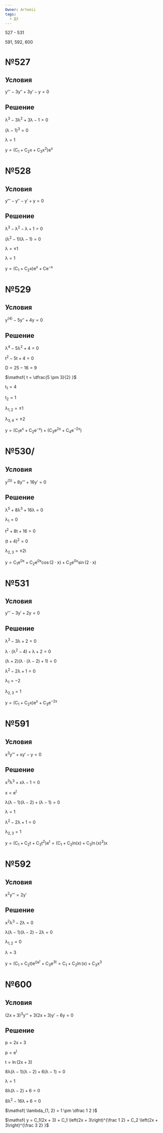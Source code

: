 ```yaml
---
Owner: Artemii
tags:
  - ДЗ
---
```

527 - 531

591, 592, 600

# №527

## Условия

$\mathsf{  
y''' - 3y'' + 3y' - y =0  
}$

## Решение

$\mathsf{  
\lambda^3 - 3\lambda^2 + 3 \lambda - 1 = 0  
}$

$\mathsf{(\lambda - 1)^3 = 0}$

$\mathsf{  
\lambda = 1  
}$

$\mathsf{  
y = \left(C_1 + C_2x + C_3x^2 \right)e^x  
}$

# №528

## Условия

$\mathsf{  
y''' - y'' - y' + y = 0  
}$

## Решение

$\mathsf{  
\lambda^3 - \lambda^2 - \lambda + 1 = 0  
}$

$\mathsf{  
\left(\lambda^2 - 1\right)(\lambda - 1) = 0  
}$

$\mathsf{  
\lambda = \pm 1  
}$

$\mathsf{  
\lambda = 1  
}$

$\mathsf{  
y = \left(C_1 + C_2x\right)e^x + Ce^{-x}  
}$

# №529

## Условия

$\mathsf{  
y^{(4)} - 5y'' + 4y = 0  
}$

## Решение

$\mathsf{  
\lambda^4 - 5\lambda^2 +4 = 0  
}$

$\mathsf{  
t^2 - 5t +4 = 0  
}$

$\mathsf{  
D = 25 - 16 = 9  
}$

$\mathsf{  
t = \dfrac{5 \pm 3}{2}  
}$

$\mathsf{  
t_1 = 4  
}$

$\mathsf{  
t_2 = 1  
}$

  

$\mathsf{  
\lambda_{1, 2} = \pm 1  
}$

$\mathsf{  
\lambda_{3, 4} = \pm 2  
}$

  

$\mathsf{  
y = \left(C_1 e^x + C_2e^{-x} \right) + \left(C_3e^{2x} + C_4e^{-2x}\right)  
}$

# №530/

## Условия

$\mathsf{  
y^{(5)} + 8y''' + 16y' = 0  
}$

## Решение

$\mathsf{  
\lambda^5 + 8\lambda^3 + 16\lambda = 0  
}$

$\mathsf{  
\lambda_1 = 0  
}$

$\mathsf{  
t^2 + 8t + 16 = 0  
}$

$\mathsf{  
(t + 4)^2 = 0  
}$

$\mathsf{  
\lambda_{2, 3} = \pm 2i  
}$

$\mathsf{  
y = C_1e^{0x} + C_2e^{0x}\cos(2 \cdot x) + C_3e^{0x} \sin(2 \cdot x)  
}$

# №531

## Условия

$\mathsf{  
y''' - 3y' + 2y = 0  
}$

## Решение

$\mathsf{  
\lambda^3 - 3\lambda + 2 = 0  
}$

$\mathsf{  
\lambda \cdot (\lambda^2 - 4) + \lambda + 2 = 0  
}$

$\mathsf{  
(\lambda + 2)\left(\lambda \cdot (\lambda - 2) + 1 \right) = 0  
}$

$\mathsf{  
\lambda^2 - 2\lambda + 1 = 0  
}$

$\mathsf{  
\lambda_1 = -2  
}$

$\mathsf{  
\lambda_{2, 3} = 1  
}$

$\mathsf{  
y = \left(C_1 + C_2 x \right)e^{x} + C_3e^{-2x}  
}$

# №591

## Условия

$\mathsf{  
x^3 y''' + xy' - y = 0  
}$

## Решение

$\mathsf{  
x^3 \lambda^3 + x\lambda - 1 = 0  
}$

$\mathsf{  
x = e^t  
}$

$\mathsf{  
\lambda(\lambda - 1)(\lambda - 2) + (\lambda - 1) = 0  
}$

$\mathsf{  
\lambda = 1  
}$

$\mathsf{  
\lambda^2 - 2 \lambda + 1 = 0  
}$

$\mathsf{  
\lambda_{2, 3} = 1  
}$

$\mathsf{  
y = \left(C_1 + C_2t + C_3t^2 \right)e^{t} = \left(C_1 + C_2ln(x) + C_3 \ln(x)^2\right)x  
}$

# №592

## Условия

$\mathsf{  
x^2 y''' = 2y'  
}$

## Решение

$\mathsf{  
x^2 \lambda^3 - 2\lambda = 0  
}$

$\mathsf{  
\lambda(\lambda - 1)(\lambda - 2) - 2 \lambda = 0  
}$

$\mathsf{  
\lambda_{1, 2} = 0  
}$

$\mathsf{  
\lambda = 3  
}$

$\mathsf{  
y = \left(C_1 + C_2t\right) e^{0e^{t}} + C_3 e^{3t} = C_1 + C_2\ln(x) + C_3x^3  
}$

# №600

## Условия

$\mathsf{  
(2x + 3)^3 y''' + 3(2x + 3)y' - 6y = 0  
}$

## Решение

$\mathsf{  
p = 2x + 3  
}$

$\mathsf{  
p = e^t  
}$

$\mathsf{  
t = \ln(2x + 3)  
}$

$\mathsf{  
8 \lambda(\lambda - 1)(\lambda - 2) + 6 \left(\lambda - 1\right) = 0  
}$

$\mathsf{  
\lambda = 1  
}$

$\mathsf{  
8\lambda(\lambda - 2) + 6 = 0  
}$

$\mathsf{  
8\lambda^2 - 16\lambda + 6 = 0  
}$

$\mathsf{  
\lambda_{1, 2} = 1 \pm \dfrac 1 2  
}$

$\mathsf{  
y = C_1(2x + 3) + C_1 \left(2x + 3\right)^{\frac 1 2} + C_2 \left(2x + 3\right)^{\frac 3 2}  
}$